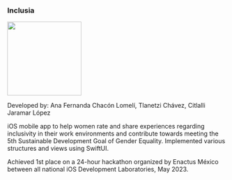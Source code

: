 ### Inclusia

<img src="https://github.com/anafercl/Inclusia_Hack/assets/88733151/70be1f33-9439-49c8-91d1-ad95b2dae7cf" height=170>

Developed by: Ana Fernanda Chacón Lomelí, Tlanetzi Chávez, Citlalli Jaramar López

iOS mobile app to help women rate and share experiences regarding inclusivity in their work environments and contribute towards meeting the 5th Sustainable Development Goal of Gender Equality.
Implemented various structures and views using SwiftUI.

Achieved 1st place on a 24-hour hackathon organized by Enactus México between all national iOS Development Laboratories, May 2023.
